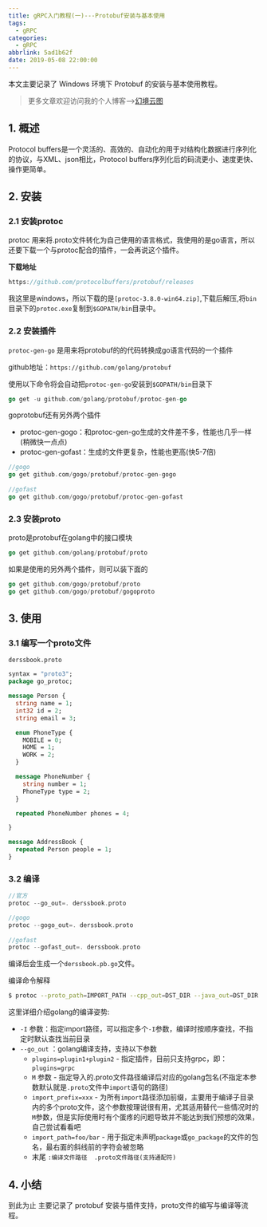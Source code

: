 ```yaml
---
title: gRPC入门教程(一)---Protobuf安装与基本使用
tags:
  - gRPC
categories:
  - gRPC
abbrlink: 5ad1b62f
date: 2019-05-08 22:00:00
---
```


本文主要记录了 Windows 环境下 Protobuf 的安装与基本使用教程。

<!--more-->

> 更多文章欢迎访问我的个人博客-->[幻境云图](https://www.lixueduan.com/)

## 1. 概述

Protocol buffers是一个灵活的、高效的、自动化的用于对结构化数据进行序列化的协议，与XML、json相比，Protocol buffers序列化后的码流更小、速度更快、操作更简单。

## 2. 安装

### 2.1 安装protoc

protoc 用来将.proto文件转化为自己使用的语言格式，我使用的是go语言，所以还要下载一个与protoc配合的插件，一会再说这个插件。

**下载地址**

```go
https://github.com/protocolbuffers/protobuf/releases
```

我这里是windows，所以下载的是`[protoc-3.8.0-win64.zip]`,下载后解压,将`bin`目录下的`protoc.exe`复制到`$GOPATH/bin`目录中。

### 2.2 安装插件

`protoc-gen-go` 是用来将protobuf的的代码转换成go语言代码的一个插件

github地址：`https://github.com/golang/protobuf`

使用以下命令将会自动把`protoc-gen-go`安装到`$GOPATH/bin`目录下

```go
go get -u github.com/golang/protobuf/protoc-gen-go
```

goprotobuf还有另外两个插件

- protoc-gen-gogo：和protoc-gen-go生成的文件差不多，性能也几乎一样(稍微快一点点)
- protoc-gen-gofast：生成的文件更复杂，性能也更高(快5-7倍)

```go
//gogo
go get github.com/gogo/protobuf/protoc-gen-gogo
 
//gofast
go get github.com/gogo/protobuf/protoc-gen-gofast
```

### 2.3 安装proto

proto是protobuf在golang中的接口模块

```go
go get github.com/golang/protobuf/proto
```

如果是使用的另外两个插件，则可以装下面的

```go
go get github.com/gogo/protobuf/proto
go get github.com/gogo/protobuf/gogoproto
```



## 3. 使用

### 3.1 编写一个proto文件

`derssbook.proto`

```protobuf
syntax = "proto3";
package go_protoc;

message Person {
  string name = 1;
  int32 id = 2;
  string email = 3;

  enum PhoneType {
    MOBILE = 0;
    HOME = 1;
    WORK = 2;
  }

  message PhoneNumber {
    string number = 1;
    PhoneType type = 2;
  }

  repeated PhoneNumber phones = 4;

}

message AddressBook {
  repeated Person people = 1;
}
```

### 3.2 编译

```go
//官方
protoc --go_out=. derssbook.proto

//gogo
protoc --gogo_out=. derssbook.proto
 
//gofast
protoc --gofast_out=. derssbook.proto
```

编译后会生成一个`derssbook.pb.go`文件。

编译命令解释

```sh
$ protoc --proto_path=IMPORT_PATH --cpp_out=DST_DIR --java_out=DST_DIR --python_out=DST_DIR --go_out=DST_DIR --ruby_out=DST_DIR --javanano_out=DST_DIR --objc_out=DST_DIR --csharp_out=DST_DIR path/to/file.proto
```

这里详细介绍golang的编译姿势:

- `-I` 参数：指定import路径，可以指定多个`-I`参数，编译时按顺序查找，不指定时默认查找当前目录
- `--go_out` ：golang编译支持，支持以下参数
  - `plugins=plugin1+plugin2` - 指定插件，目前只支持grpc，即：`plugins=grpc`
  - `M` 参数 - 指定导入的.proto文件路径编译后对应的golang包名(不指定本参数默认就是`.proto`文件中`import`语句的路径)
  - `import_prefix=xxx` - 为所有`import`路径添加前缀，主要用于编译子目录内的多个proto文件，这个参数按理说很有用，尤其适用替代一些情况时的`M`参数，但是实际使用时有个蛋疼的问题导致并不能达到我们预想的效果，自己尝试看看吧
  - `import_path=foo/bar` - 用于指定未声明`package`或`go_package`的文件的包名，最右面的斜线前的字符会被忽略
  - 末尾 `:编译文件路径  .proto文件路径(支持通配符)`

## 4. 小结

到此为止 主要记录了 protobuf 安装与插件支持，proto文件的编写与编译等流程。

